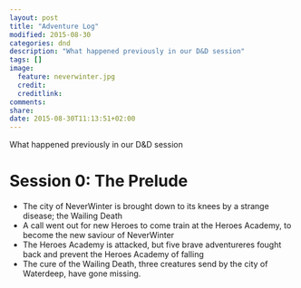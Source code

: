 ```yaml
---
layout: post
title: "Adventure Log"
modified: 2015-08-30
categories: dnd
description: "What happened previously in our D&D session"
tags: []
image:
  feature: neverwinter.jpg
  credit:
  creditlink:
comments:
share:
date: 2015-08-30T11:13:51+02:00
---
```


What happened previously in our D&D session

# Session 0: The Prelude
 - The city of NeverWinter is brought down to its knees by a strange disease; the Wailing Death
 - A call went out for new Heroes to come train at the Heroes Academy, to become the new saviour of NeverWinter
 - The Heroes Academy is attacked, but five brave adventureres fought back and prevent the Heroes Academy of falling
 - The cure of the Wailing Death, three creatures send by the city of Waterdeep, have gone missing.